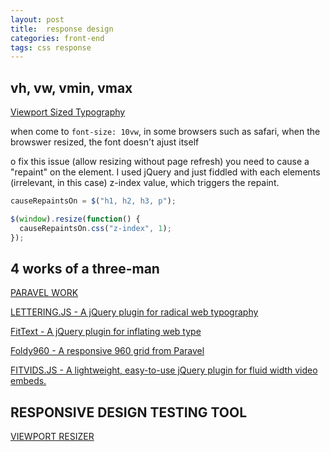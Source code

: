 ```yaml
---
layout: post
title:  response design
categories: front-end
tags: css response
---
```


## vh, vw, vmin, vmax
[Viewport Sized Typography](http://css-tricks.com/viewport-sized-typography/)

when come to `font-size: 10vw`, in some browsers such as safari, when the browswer resized, the font doesn't ajust itself

o fix this issue (allow resizing without page refresh) you need to cause a "repaint" on the element. I used jQuery and just fiddled with each elements (irrelevant, in this case) z-index value, which triggers the repaint.

```js
causeRepaintsOn = $("h1, h2, h3, p");

$(window).resize(function() {
  causeRepaintsOn.css("z-index", 1);
});
```

## 4 works of a three-man
[PARAVEL WORK](http://paravelinc.com/work.php)


[LETTERING.JS - A jQuery plugin for radical web typography](http://letteringjs.com/)

[FitText - A jQuery plugin for inflating web type](http://fittextjs.com/)

[Foldy960 - A responsive 960 grid from Paravel](https://github.com/davatron5000/Foldy960)

[FITVIDS.JS - A lightweight, easy-to-use jQuery plugin for fluid width video embeds.](http://fitvidsjs.com/)

## RESPONSIVE DESIGN TESTING TOOL
[VIEWPORT RESIZER](http://lab.maltewassermann.com/viewport-resizer/)



